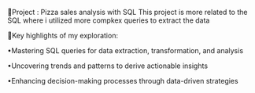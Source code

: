 🔹Project : Pizza sales analysis with SQL
This project is more related to the SQL where i utilized more compkex queries to extract the data

🔹Key highlights of my exploration:

•Mastering SQL queries for data extraction, transformation, and analysis

•Uncovering trends and patterns to derive actionable insights

•Enhancing decision-making processes through data-driven strategies
